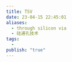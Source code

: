 ```yaml
---
title: TSV
date: 23-04-15 22:45:01
aliases:
  - through silicon via
  - 硅通孔技术
tags:
  - 
publish: "true"
---
```





